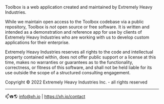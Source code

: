 Toolbox is a web application created and maintained by Extremely Heavy Industries.

While we maintain open access to the Toolbox codebase via a public repository, Toolbox is *not*
open source or free software. It is written and intended as a demonstration and reference app for
use by clients of Extremely Heavy Industries who are working with us to develop custom applications
for their enterprise.

Extremely Heavy Industries reserves all rights to the code and intellectual property contained
within, does not offer public support or a license at this time, makes no warranties or guarantees
as to the functionality, correctness, or fitness of this software, and shall not be held liable for
its use outside the scope of a structured consulting engagement.

Copyright © 2022 Extremely Heavy Industries Inc. - all rights reserved

 ------------------------------------------

📫☎️🌎 info@xh.io | https://xh.io/contact
